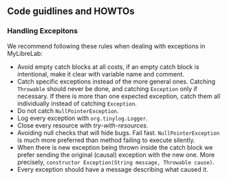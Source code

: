 ## Code guidlines and HOWTOs

### Handling Excepitons

We recommend following these rules when dealing with exceptions in MyLibreLab:

* Avoid empty catch blocks at all costs, if an empty catch block is intentional, make it clear with variable name and comment.
* Catch specific exceptions instead of the more general ones. Catching `Throwable` should never be done, and catching `Exception` only if necessary. If there is more than one expected exception, catch them all individually instead of catching `Exception`.
* Do not catch `NullPointerException`.
* Log every exception with `org.tinylog.Logger`.
* Close every resource with _try-with-resources_.
* Avoiding null checks that will hide bugs. Fail fast. `NullPointerException` is much more preferred than method failing to execute silently.
* When there is new exception being thrown inside the catch block we prefer sending the original (causal) exception with the new one. More precisely, `constructor Exception(String message, Throwable cause)`.
* Every exception should have a message describing what caused it.
